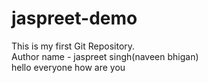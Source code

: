 # jaspreet-demo
This is my first Git Repository.
<br>
Author name -  jaspreet singh(naveen bhigan)
<br>
hello everyone how are you 
